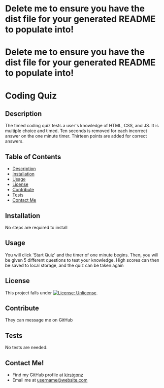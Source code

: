 # Delete me to ensure you have the dist file for your generated README to populate into! 

# Delete me to ensure you have the dist file for your generated README to populate into! 
  
  # Coding Quiz

  ## Description
  The timed coding quiz tests a user's knowledge of HTML, CSS, and JS. It is multiple choice and timed. Ten seconds is removed for each incorrect answer  on the one minute timer. Thirteen points are added for correct answers.

  ## Table of Contents
  - [Description](#Description)
  - [Installation](#Installation)
  - [Usage](#Usage)
  - [License](#License)
  - [Contribute](#Contribute)
  - [Tests](#Tests)
  - [Contact Me](#Contact)

  ## Installation
  No steps are required to install

  ## Usage
  You will click 'Start Quiz' and the timer of one minute begins. Then, you will be given 5 different questions to test your knowledge. High scores can then be saved to local storage, and the quiz can be taken again

  ## License
  This project falls under [![License: Unlicense](https://img.shields.io/badge/license-Unlicense-blue.svg)](http://unlicense.org/).

  ## Contribute
  They can message me on GitHub

  ## Tests
  No tests are needed.

  ## Contact Me!
  - Find my GitHub profile at [kirstgonz](https://github.com/kirstgonz)
  - Email me at [username@website.com](username@website.com)
